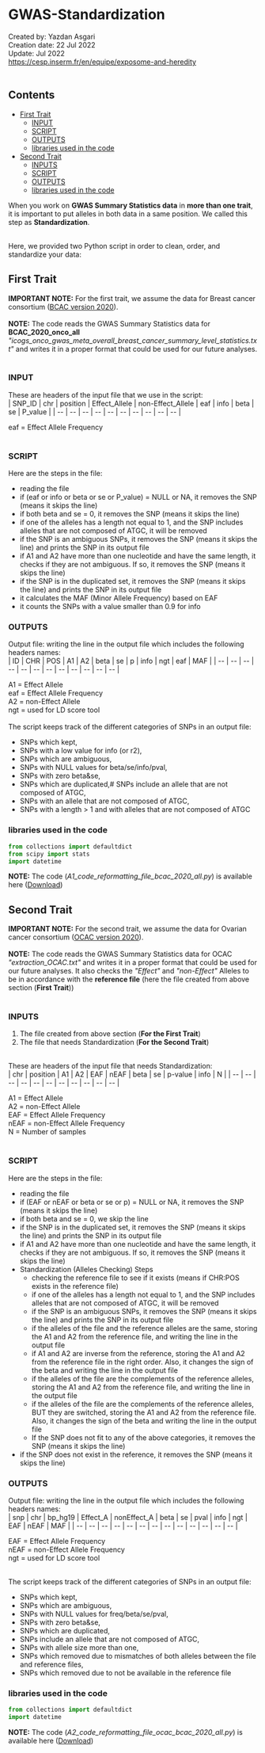 # GWAS-Standardization
Created by: Yazdan Asgari<br>
Creation date: 22 Jul 2022<br>
Update: Jul 2022<br>
https://cesp.inserm.fr/en/equipe/exposome-and-heredity
<br>
<br>

## Contents
- [First Trait](#first-trait)
  * [INPUT](#input)
  * [SCRIPT](#script)
  * [OUTPUTS](#outputs)
  * [libraries used in the code](#libraries-used-in-the-code)
- [Second Trait](#second-trait)
  * [INPUTS](#inputs)
  * [SCRIPT](#script-1)
  * [OUTPUTS](#outputs-1)
  * [libraries used in the code](#libraries-used-in-the-code-1)

When you work on **GWAS Summary Statistics data** in **more than one trait**, it is important to put alleles in both data in a same position. We called this step as **Standardization**. <br><br>

Here, we provided two Python script in order to clean, order, and standardize your data:
## First Trait
**IMPORTANT NOTE:** For the first trait, we assume the data for Breast cancer consortium ([BCAC version 2020](https://bcac.ccge.medschl.cam.ac.uk/bcacdata/oncoarray/oncoarray-and-combined-summary-result/)).<br><br>
**NOTE:** The code reads the GWAS Summary Statistics data for **BCAC_2020_onco_all** *"icogs_onco_gwas_meta_overall_breast_cancer_summary_level_statistics.txt"* and writes it in a proper format that could be used for our future analyses. <br><br>

### INPUT
These are headers of the input file that we use in the script:
<br>
| SNP_ID | chr | position | Effect_Allele | non-Effect_Allele | eaf | info | beta | se | P_value |
| -- | -- | -- | -- | -- | -- | -- | -- | -- | -- |

eaf = Effect Allele Frequency
<br>
<br>

### SCRIPT
Here are the steps in the file:
- reading the file
- if (eaf or info or beta or se or P_value) = NULL or NA, it removes the SNP (means it skips the line)
- if both beta and se = 0, it removes the SNP (means it skips the line)
- if one of the alleles has a length not equal to 1, and the SNP includes alleles that are not composed of ATGC, it will be removed 
- if the SNP is an ambiguous SNPs, it removes the SNP (means it skips the line) and prints the SNP in its output file
- if A1 and A2 have more than one nucleotide and have the same length, it checks if they are not ambiguous. If so, it removes the SNP (means it skips the line)
- if the SNP is in the duplicated set, it removes the SNP (means it skips the line) and prints the SNP in its output file
- it calculates the MAF (Minor Allele Frequency) based on EAF 
- it counts the SNPs with a value smaller than 0.9 for info

### OUTPUTS
Output file: writing the line in the output file which includes the following headers names:
<br>
| ID | CHR | POS | A1 | A2 | beta | se | p | info | ngt | eaf | MAF |
| -- | -- | -- | -- | -- | -- | -- | -- | -- | -- | -- | -- |

A1 = Effect Allele
<br>
eaf = Effect Allele Frequency
<br>
A2 = non-Effect Allele
<br>
ngt = used for LD score tool
<br>
<br>
The script keeps track of the different categories of SNPs in an output file:
- SNPs which kept, 
- SNPs with a low value for info (or r2),
- SNPs which are ambiguous, 
- SNPs with NULL values for beta/se/info/pval,
- SNPs with zero beta&se,
- SNPs which are duplicated,# SNPs include an allele that are not composed of ATGC,
- SNPs with an allele that are not composed of ATGC,
- SNPs with a length > 1 and with alleles that are not composed of ATGC

### libraries used in the code
```python
from collections import defaultdict
from scipy import stats
import datetime
```

**NOTE:** The code (*A1_code_reformatting_file_bcac_2020_all.py*) is available here ([Download](https://github.com/CESP-ExpHer/GCPBayes-Pipeline/blob/main/0_Codes))

## Second Trait

**IMPORTANT NOTE:** For the second trait, we assume the data for Ovarian cancer consortium ([OCAC version 2020](https://ocac.ccge.medschl.cam.ac.uk/)).
<br><br>
**NOTE:** The code reads the GWAS Summary Statistics data for OCAC *"extraction_OCAC.txt"* and writes it in a proper format that could be used for our future analyses. It also checks the *"Effect"* and *"non-Effect"* Alleles to be in accordance with the **reference file** (here the file created from above section (**First Trait**))
<br><br>

### INPUTS
1. The file created from above section (**For the First Trait**)
2. The file that needs Standardization (**For the Second Trait**)
<br>
These are headers of the input file that needs Standardization:
<br>
| chr | position | A1 | A2 | EAF | nEAF | beta | se | p-value | info | N |
| -- | -- | -- | -- | -- | -- | -- | -- | -- | -- | -- |

A1 = Effect Allele
<br>
A2 = non-Effect Allele
<br>
EAF = Effect Allele Frequency
<br>
nEAF = non-Effect Allele Frequency
<br>
N = Number of samples
<br>
<br>

### SCRIPT
Here are the steps in the file:
- reading the file
- if (EAF or nEAF or beta or se or p) = NULL or NA, it removes the SNP (means it skips the line)
- if both beta and se = 0, we skip the line
- if the SNP is in the duplicated set, it removes the SNP (means it skips the line) and prints the SNP in its output file
- if A1 and A2 have more than one nucleotide and have the same length, it checks if they are not ambiguous. If so, it removes the SNP (means it skips the line)
- Standardization (Alleles Checking) Steps
  - checking the reference file to see if it exists (means if CHR:POS exists in the reference file)
  - if one of the alleles has a length not equal to 1, and the SNP includes alleles that are not composed of ATGC, it will be removed
  - if the SNP is an ambiguous SNPs, it removes the SNP (means it skips the line) and prints the SNP in its output file
  - if the alleles of the file and the reference alleles are the same, storing the A1 and A2 from the reference file, and writing the line in the output file
  - if A1 and A2 are inverse from the reference, storing the A1 and A2 from the reference file in the right order. Also, it changes the sign of the beta and writing the line in the output file
  - if the alleles of the file are the complements of the reference alleles, storing the A1 and A2 from the reference file, and writing the line in the output file
  - if the alleles of the file are the complements of the reference alleles, BUT they are switched, storing the A1 and A2 from the reference file. Also, it changes the sign of the beta and writing the line in the output file
  - If the SNP does not fit to any of the above categories, it removes the SNP (means it skips the line)
- if the SNP does not exist in the reference, it removes the SNP (means it skips the line)

### OUTPUTS
Output file: writing the line in the output file which includes the following headers names:
<br>
| snp | chr | bp_hg19 | Effect_A | nonEffect_A | beta | se | pval | info | ngt | EAF | nEAF | MAF |
| -- | -- | -- | -- | -- | -- | -- | -- | -- | -- | -- | -- | -- |

EAF = Effect Allele Frequency
<br>
nEAF = non-Effect Allele Frequency
<br>
ngt = used for LD score tool
<br>
<br>

The script keeps track of the different categories of SNPs in an output file:
- SNPs which kept, 
- SNPs which are ambiguous, 
- SNPs with NULL values for freq/beta/se/pval,
- SNPs with zero beta&se,
- SNPs which are duplicated,
- SNPs include an allele that are not composed of ATGC,
- SNPs with allele size more than one, 
- SNPs which removed due to mismatches of both alleles between the file and reference files, 
- SNPs which removed due to not be available in the reference file

### libraries used in the code
```python
from collections import defaultdict
import datetime
```

**NOTE:** The code (*A2_code_reformatting_file_ocac_bcac_2020_all.py*) is available here ([Download](https://github.com/CESP-ExpHer/GCPBayes-Pipeline/blob/main/0_Codes))



